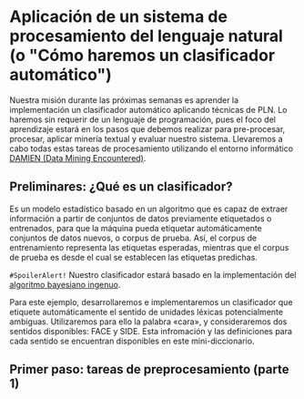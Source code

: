 # Aplicación de un sistema de procesamiento del lenguaje natural (o "Cómo haremos un clasificador automático")

Nuestra misión durante las próximas semanas es aprender la implementación un clasificador automático aplicando técnicas de PLN. Lo haremos sin requerir de un lenguaje de programación, pues el foco del aprendizaje estará en los pasos que debemos realizar para pre-procesar, procesar, aplicar minería textual y evaluar nuestro sistema. Llevaremos a cabo todas estas tareas de procesamiento utilizando el entorno informático [DAMIEN (Data Mining Encountered)](http://www.fungramkb.com/nlp.aspx). 

## Preliminares: ¿Qué es un clasificador?

Es un modelo estadístico basado en un algoritmo que es capaz de extraer información a partir de conjuntos de datos previamente etiquetados o entrenados, para que la máquina pueda etiquetar automáticamente conjuntos de datos nuevos, o corpus de prueba. Así, el corpus de entrenamiento representa las etiquetas esperadas, mientras que el corpus de prueba es desde el cual se establecen las etiquetas predichas. 

`#SpoilerAlert!` Nuestro clasificador estará basado en la implementación del [algoritmo bayesiano ingenuo](https://es.wikipedia.org/wiki/Clasificador_bayesiano_ingenuo).

Para este ejemplo, desarrollaremos e implementaremos un clasificador que etiquete automáticamente el sentido de unidades léxicas potencialmente ambiguas. Utilizaremos para ello la palabra «cara», y consideraremos dos sentidos disponibles: FACE y SIDE. Esta infromación y las definiciones para cada sentido se encuentran disponibles en este mini-diccionario. 

## Primer paso: tareas de preprocesamiento (parte 1)







